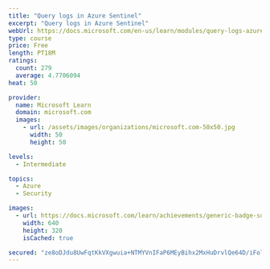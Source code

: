 ```yaml
---
title: "Query logs in Azure Sentinel"
excerpt: "Query logs in Azure Sentinel"
webUrl: https://docs.microsoft.com/en-us/learn/modules/query-logs-azure-sentinel/
type: course
price: Free
length: PT18M
ratings:
  count: 279
  average: 4.7706094
heat: 50

provider:
  name: Microsoft Learn
  domain: microsoft.com
  images:
    - url: /assets/images/organizations/microsoft.com-50x50.jpg
      width: 50
      height: 50

levels:
  - Intermediate

topics:
  - Azure
  - Security

images:
  - url: https://docs.microsoft.com/learn/achievements/generic-badge-social.png
    width: 640
    height: 320
    isCached: true

secured: "ze8oDJdu8UwFqtKkVXgwuia+NTMYVnIFaP6MEyBihx2MxHuDrvlQe64D/iFolNAx7N6ACGm97t13oAs55ddzULy2lAXA/HjZfOoHIIgNZqEI8I7g6t9K9ImwIwPlrPSwvA7RoMZdWgLdwCkcUuGgM1wJfDVBuzSoEqMWd3sCZk1nI2fTqcx/4cZgID42ovfyj1WwKCGTGji4JqmYXPHodwHUmZzPWv0llwR1Yr2exxCDQX2D+4S3wO1Etele31yA+WW8V8PN2zI28FItK0M9r2/6myqDCmO2+8ceXBZgR+FdNM3Q5b0at6wKAWkbJAXjMQQB5Vk5VpvlretBQJ92MLdn5mtt2hq6Yg/EQKGb0WFBsZ4yJvnTJG3EkXohhg+cCafGllzhZDnx6DkCNJF8HatmEim3KG9hR+eV/WDUYAE=;C7SGSjxRoKG3wKoTUko6pQ=="
---
```


